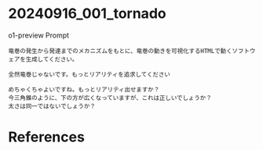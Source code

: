 # 20240916_001_tornado

o1-preview Prompt

```
竜巻の発生から発達までのメカニズムをもとに、竜巻の動きを可視化するHTMLで動くソフトウェアを生成してください。
```


```
全然竜巻じゃないです。もっとリアリティを追求してください
```

```
めちゃくちゃよいですね。もっとリアリティ出せますか？
今三角錐のように、下の方が広くなっていますが、これは正しいでしょうか？
太さは同一ではないでしょうか？
```


# References

